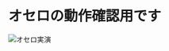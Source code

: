 # オセロの動作確認用です
![オセロ実演](https://user-images.githubusercontent.com/85267362/176593929-a3544f3c-bc8b-469f-b37e-75aef8eb649b.gif)

